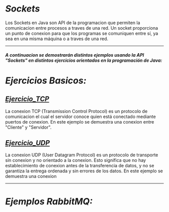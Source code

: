 # _Sockets_

Los Sockets en Java son API de la programacion que permiten la comunicacion entre procesos
a traves de una red. Un socket proporciona un punto de conexion para que los programas se
comuniquen entre sí, ya sea en una misma máquina o a traves de una red. 

___

#### _A continuacion se demostrarán distintos ejemplos usando la API "Sockets" en distintos ejercicios orientados en la programación de Java:_


# _Ejercicios Basicos:_

## [_Ejercicio_TCP_](./Ejercicio_TCP)

La conexion TCP (Transmission Control Protocol) es un protocolo de comunicacion el cual el 
servidor conoce quien está conectado mediante puertos de conexion. En este ejemplo se 
demuestra una conexion entre "Cliente" y "Servidor".

## [_Ejercicio_UDP_](./Ejercicio_UDP)

La conexion UDP (User Datagram Protocol) es un protocolo de transporte sin conexion y no
orientado a la conexion. Esto significa que no hay establecimiento de conexion antes
de la transferencia de datos, y no se garantiza la entrega ordenada y sin errores de los 
datos. En este ejemplo se demuestra una conexion


___


# _Ejemplos RabbitMQ:_